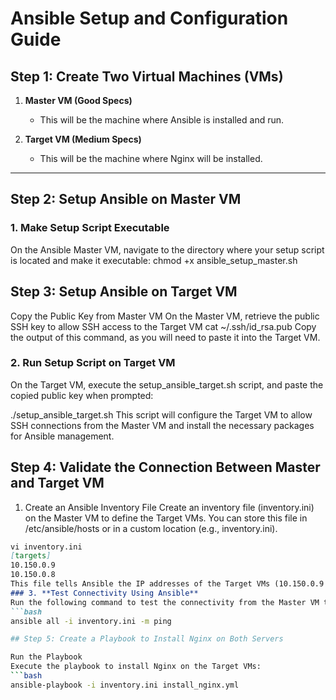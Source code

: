# Ansible Setup and Configuration Guide

## Step 1: Create Two Virtual Machines (VMs)

1. **Master VM (Good Specs)**
   - This will be the machine where Ansible is installed and run.
   
2. **Target VM (Medium Specs)**
   - This will be the machine where Nginx will be installed.
---
## Step 2: Setup Ansible on Master VM

### 1. **Make Setup Script Executable**

On the Ansible Master VM, navigate to the directory where your setup script is located and make it executable:
chmod +x ansible_setup_master.sh

##  Step 3: Setup Ansible on Target VM

Copy the Public Key from Master VM
On the Master VM, retrieve the public SSH key to allow SSH access to the Target VM
cat ~/.ssh/id_rsa.pub
Copy the output of this command, as you will need to paste it into the Target VM.

### 2. **Run Setup Script on Target VM**
On the Target VM, execute the setup_ansible_target.sh script, and paste the copied public key when prompted:

./setup_ansible_target.sh
This script will configure the Target VM to allow SSH connections from the Master VM and install the necessary packages for Ansible management.

##  Step 4: Validate the Connection Between Master and Target VM

1. Create an Ansible Inventory File
Create an inventory file (inventory.ini) on the Master VM to define the Target VMs. You can store this file in /etc/ansible/hosts or in a custom location (e.g., inventory.ini).
```markdown
vi inventory.ini
[targets]
10.150.0.9
10.150.0.8
This file tells Ansible the IP addresses of the Target VMs (10.150.0.9 and 10.150.0.8).
### 3. **Test Connectivity Using Ansible**
Run the following command to test the connectivity from the Master VM to the Target VMs:
```bash
ansible all -i inventory.ini -m ping

## Step 5: Create a Playbook to Install Nginx on Both Servers

Run the Playbook
Execute the playbook to install Nginx on the Target VMs:
```bash
ansible-playbook -i inventory.ini install_nginx.yml
